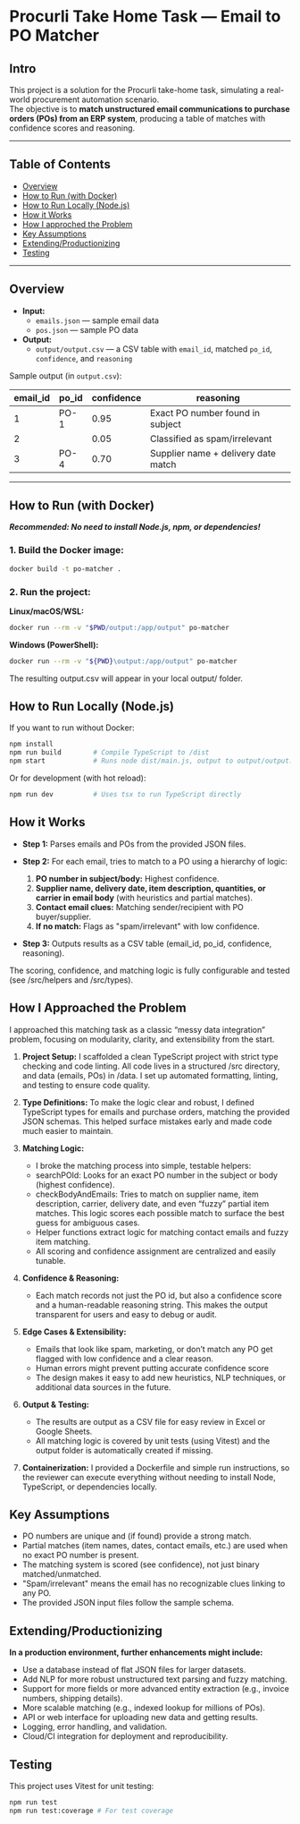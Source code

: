 # Procurli Take Home Task — Email to PO Matcher

## Intro

This project is a solution for the Procurli take-home task, simulating a real-world procurement automation scenario.  
The objective is to **match unstructured email communications to purchase orders (POs) from an ERP system**, producing a table of matches with confidence scores and reasoning.

---

## Table of Contents

- [Overview](#overview)
- [How to Run (with Docker)](#how-to-run-with-docker)
- [How to Run Locally (Node.js)](#how-to-run-locally-nodejs)
- [How it Works](#how-it-works)
- [How I approched the Problem](#how-i-approached-the-problem)
- [Key Assumptions](#key-assumptions)
- [Extending/Productionizing](#extendingproductionizing)
- [Testing](#testing)

---

## Overview

- **Input:**
  - `emails.json` — sample email data
  - `pos.json` — sample PO data
- **Output:**
  - `output/output.csv` — a CSV table with `email_id`, matched `po_id`, `confidence`, and `reasoning`

Sample output (in `output.csv`):

| email_id | po_id | confidence | reasoning                           |
| -------- | ----- | ---------- | ----------------------------------- |
| 1        | PO-1  | 0.95       | Exact PO number found in subject    |
| 2        |       | 0.05       | Classified as spam/irrelevant       |
| 3        | PO-4  | 0.70       | Supplier name + delivery date match |

---

## How to Run (with Docker)

**_Recommended: No need to install Node.js, npm, or dependencies!_**

### 1. Build the Docker image:

```sh
docker build -t po-matcher .
```

### 2. Run the project:

   **Linux/macOS/WSL:**

```sh
docker run --rm -v "$PWD/output:/app/output" po-matcher
```

   **Windows (PowerShell):**

```sh
docker run --rm -v "${PWD}\output:/app/output" po-matcher
```

The resulting output.csv will appear in your local output/ folder.

## How to Run Locally (Node.js)

If you want to run without Docker:

```sh
npm install
npm run build        # Compile TypeScript to /dist
npm start            # Runs node dist/main.js, output to output/output.csv
```

Or for development (with hot reload):

```sh
npm run dev          # Uses tsx to run TypeScript directly
```

## How it Works

- **Step 1:** Parses emails and POs from the provided JSON files.
- **Step 2:** For each email, tries to match to a PO using a hierarchy of logic:

   1. **PO number in subject/body:** Highest confidence.
   2. **Supplier name, delivery date, item description, quantities, or carrier in email body** (with heuristics and partial matches).
   3. **Contact email clues:** Matching sender/recipient with PO buyer/supplier.
   4. **If no match:** Flags as "spam/irrelevant" with low confidence.

- **Step 3:** Outputs results as a CSV table (email_id, po_id, confidence, reasoning).

The scoring, confidence, and matching logic is fully configurable and tested (see /src/helpers and /src/types).

## How I Approached the Problem

I approached this matching task as a classic “messy data integration” problem, focusing on modularity, clarity, and extensibility from the start.

1. **Project Setup:**
   I scaffolded a clean TypeScript project with strict type checking and code linting. All code lives in a structured /src directory, and data (emails, POs) in /data. I set up automated formatting, linting, and testing to ensure code quality.

2. **Type Definitions:**
   To make the logic clear and robust, I defined TypeScript types for emails and purchase orders, matching the provided JSON schemas. This helped surface mistakes early and made code much easier to maintain.

3. **Matching Logic:**

   - I broke the matching process into simple, testable helpers:
   - searchPOId: Looks for an exact PO number in the subject or body (highest confidence).
   - checkBodyAndEmails: Tries to match on supplier name, item description, carrier, delivery date, and even “fuzzy” partial item matches. This logic scores each possible match to surface the best guess for ambiguous cases.
   - Helper functions extract logic for matching contact emails and fuzzy item matching.
   - All scoring and confidence assignment are centralized and easily tunable.

4. **Confidence & Reasoning:**

   - Each match records not just the PO id, but also a confidence score and a human-readable reasoning string. This makes the output transparent for users and easy to debug or audit.

5. **Edge Cases & Extensibility:**

   - Emails that look like spam, marketing, or don’t match any PO get flagged with low confidence and a clear reason.
   - Human errors might prevent putting accurate confidence score
   - The design makes it easy to add new heuristics, NLP techniques, or additional data sources in the future.

6. **Output & Testing:**

   - The results are output as a CSV file for easy review in Excel or Google Sheets.
   - All matching logic is covered by unit tests (using Vitest) and the output folder is automatically created if missing.

7. **Containerization:**
   I provided a Dockerfile and simple run instructions, so the reviewer can execute everything without needing to install Node, TypeScript, or dependencies locally.

## Key Assumptions

- PO numbers are unique and (if found) provide a strong match.
- Partial matches (item names, dates, contact emails, etc.) are used when no exact PO number is present.
- The matching system is scored (see confidence), not just binary matched/unmatched.
- "Spam/irrelevant" means the email has no recognizable clues linking to any PO.
- The provided JSON input files follow the sample schema.

## Extending/Productionizing

**In a production environment, further enhancements might include:**

- Use a database instead of flat JSON files for larger datasets.
- Add NLP for more robust unstructured text parsing and fuzzy matching.
- Support for more fields or more advanced entity extraction (e.g., invoice numbers, shipping details).
- More scalable matching (e.g., indexed lookup for millions of POs).
- API or web interface for uploading new data and getting results.
- Logging, error handling, and validation.
- Cloud/CI integration for deployment and reproducibility.

## Testing

This project uses Vitest for unit testing:

```sh
npm run test
npm run test:coverage # For test coverage
```
